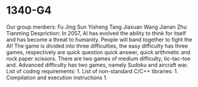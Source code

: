# 1340-G4
Our group menbers:
  Fu Jing
  Sun Yisheng
  Tang Jiaxuan
  Wang Jianan
  Zhu Tianming
Despriction:
  In 2057, AI has evolved the ability to think for itself and has become a threat to humanity. People will band together to fight the AI! 
  The game is divided into three difficulties, the easy difficulty has three games, respectively are quick question quick answer, quick arithmetic and rock paper scissors. There are two games of medium difficulty, tic-tac-toe and. Advanced difficulty has two games, namely Sudoku and aircraft war.
List of coding requirements:
  1.
List of non-standard C/C++ libraries:
  1.
Compilation and execution instructions
  1.
